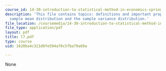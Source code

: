 ```yaml
---
course_id: 14-30-introduction-to-statistical-method-in-economics-spring-2006
description: 'This file contains topics: definitions and important properties of the
  sample mean distribution and the sample variance distribution.'
file_location: /coursemedia/14-30-introduction-to-statistical-method-in-economics-spring-2006/1620ba4c321d0fe594a70c5fba79a69a_l7.pdf
file_type: application/pdf
layout: pdf
title: l7.pdf
type: course
uid: 1620ba4c321d0fe594a70c5fba79a69a

---
```

None